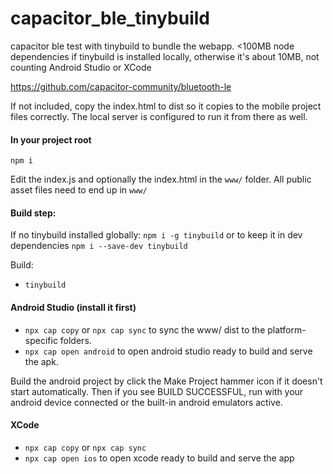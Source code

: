 # capacitor_ble_tinybuild
 capacitor ble test with tinybuild to bundle the webapp. <100MB node dependencies if tinybuild is installed locally, otherwise it's about 10MB, not counting Android Studio or XCode
 
https://github.com/capacitor-community/bluetooth-le

If not included, copy the index.html to dist so it copies to the mobile project files correctly. The local server is configured to run it from there as well.

#### In your project root
`npm i`

Edit the index.js and optionally the index.html in the `www/` folder. All public asset files need to end up in `www/`


#### Build step: 
If no tinybuild installed globally: `npm i -g tinybuild` or to keep it in dev dependencies `npm i --save-dev tinybuild`

Build:
- `tinybuild`

#### Android Studio (install it first)
- `npx cap copy` or `npx cap sync` to sync the www/ dist to the platform-specific folders.
- `npx cap open android` to open android studio ready to build and serve the apk.

Build the android project by click the Make Project hammer icon if it doesn't start automatically. Then if you see BUILD SUCCESSFUL, run with your android device connected or the built-in android emulators active.


#### XCode
- `npx cap copy` or `npx cap sync`
- `npx cap open ios` to open xcode ready to build and serve the app
